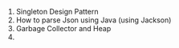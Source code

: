 
1. Singleton Design Pattern
2. How to parse Json using Java (using Jackson)
3. Garbage Collector and Heap
4. 